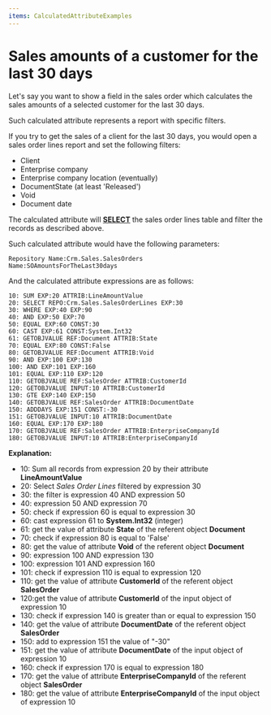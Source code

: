 ```yaml
---
items: CalculatedAttributeExamples
---
```


# Sales amounts of a customer for the last 30 days

Let's say you want to show a field in the sales order which calculates the sales amounts of a selected customer for the last 30 days.

Such calculated attribute represents a report with specific filters. 

If you try to get the sales of a client for the last 30 days, you would open a sales order lines report and set the following filters:

- Client
- Enterprise company
- Enterprise company location (eventually)
- DocumentState (at least 'Released')
- Void 
- Document date

The calculated attribute will **[SELECT](https://docs.erp.net/tech/advanced/calculated-attributes/operators/select.html)** the sales order lines table and filter the records as described above.

Such calculated attribute would have the following parameters:

```
Repository Name:Crm.Sales.SalesOrders
Name:SOAmountsForTheLast30days
```

And the calculated attribute expressions are as follows:

```
10: SUM EXP:20 ATTRIB:LineAmountValue
20: SELECT REPO:Crm.Sales.SalesOrderLines EXP:30
30: WHERE EXP:40 EXP:90
40: AND EXP:50 EXP:70
50: EQUAL EXP:60 CONST:30
60: CAST EXP:61 CONST:System.Int32
61: GETOBJVALUE REF:Document ATTRIB:State
70: EQUAL EXP:80 CONST:False
80: GETOBJVALUE REF:Document ATTRIB:Void
90: AND EXP:100 EXP:130
100: AND EXP:101 EXP:160
101: EQUAL EXP:110 EXP:120
110: GETOBJVALUE REF:SalesOrder ATTRIB:CustomerId
120: GETOBJVALUE INPUT:10 ATTRIB:CustomerId
130: GTE EXP:140 EXP:150
140: GETOBJVALUE REF:SalesOrder ATTRIB:DocumentDate
150: ADDDAYS EXP:151 CONST:-30
151: GETOBJVALUE INPUT:10 ATTRIB:DocumentDate
160: EQUAL EXP:170 EXP:180
170: GETOBJVALUE REF:SalesOrder ATTRIB:EnterpriseCompanyId
180: GETOBJVALUE INPUT:10 ATTRIB:EnterpriseCompanyId
```

**Explanation:**

- 10: Sum all records from expression 20 by their attribute **LineAmountValue**
- 20: Select _Sales Order Lines_ filtered by expression 30
- 30: the filter is expression 40 AND expression 50
- 40: expression 50 AND expression 70
- 50: check if expression 60 is equal to expression 30
- 60: cast expression 61 to **System.Int32** (integer)
- 61: get the value of attribute **State** of the referent object **Document**
- 70: check if expression 80 is equal to 'False'
- 80: get the value of attribute **Void** of the referent object **Document**
- 90: expression 100 AND expression 130
- 100: expression 101 AND expression 160
- 101: check if expression 110 is equal to expression 120
- 110: get the value of attribute **CustomerId** of the referent object **SalesOrder**
- 120:get the value of attribute **CustomerId** of the input object of expression 10
- 130:  check if expression 140 is greater than or equal to expression 150
- 140: get the value of attribute **DocumentDate** of the referent object **SalesOrder**
- 150: add to expression 151 the value of "-30"
- 151: get the value of attribute **DocumentDate** of the input object of expression 10
- 160: check if expression 170 is equal to expression 180
- 170: get the value of attribute **EnterpriseCompanyId** of the referent object **SalesOrder**
- 180: get the value of attribute **EnterpriseCompanyId** of the input object of expression 10
